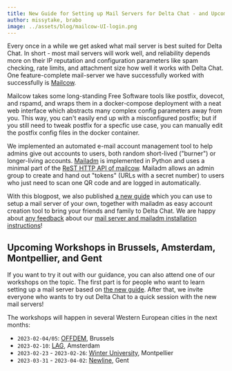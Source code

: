 ```yaml
---
title: New Guide for Setting up Mail Servers for Delta Chat - and Upcoming Workshops!
author: missytake, brabo
image: ../assets/blog/mailcow-UI-login.png
---
```


Every once in a while we get asked what mail server is best suited for Delta
Chat. In short - most mail servers will work well, and reliability depends more on their
IP reputation and configuration parameters like spam checking, rate limits, and
attachment size how well it works with Delta Chat. 
One feature-complete mail-server we have successfully worked with successfully is  [Mailcow](https://mailcow.email).

Mailcow takes some long-standing Free Software tools like postfix, dovecot, and
rspamd, and wraps them in a docker-compose deployment
with a neat web interface which abstracts many complex config parameters away
from you. This way, you can't easily end up with a misconfigured postfix; but
if you still need to tweak postfix for a specfic use case, you can manually
edit the postfix config files in the docker container.

We implemented an automated e-mail account management tool
to help admins give out accounts to users, 
both random short-lived ("burner") or longer-living accounts. 
[Mailadm](https://mailadm.readthedocs.io/) is implemented in Python 
and uses a minimal part of the [ReST HTTP API of mailcow](https://mailcow.docs.apiary.io/#).
Mailadm allows an admin group to create and hand out "tokens" (URLs with a secret number) 
to users who just need to scan one QR code and are logged in automatically.

With this blogpost,
we also published [a new guide](serverguide)
which you can use to setup a mail server of your own,
together with mailadm as easy account creation tool
to bring your friends and family to Delta Chat.
We are happy about [any feedback](mailto:mailadm@testrun.org)
about our [mail server and mailadm installation instructions](serverguide)!

## Upcoming Workshops in Brussels, Amsterdam, Montpellier, and Gent

If you want to try it out with our guidance, you can also attend one of our
workshops on the topic.
The first part is for
people who want to learn
setting up a mail server
based on [the new guide](serverguide).
After that,
we invite everyone who wants to try out Delta Chat
to a quick session with the new mail servers!

The workshops will happen in several Western European cities in
the next months:

- `2023-02-04/05`: [OFFDEM](https://ps.zoethical.org/pub/offdem-ozone-cfp), Brussels
- `2023-02-10`: [LAG](https://radar.squat.net/en/event/amsterdam/lag/2023-02-10/lag-social-evening), Amsterdam
- `2023-02-23` - `2023-02-26`: [Winter University](https://pretalx.lebib.org/universit-d-hiver-2022), Montpellier
- `2023-03-31` - `2023-04-02`: [Newline](https://hackerspace.gent/newline/2023/), Gent

